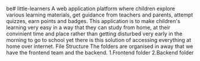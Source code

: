 be# little-learners
A web application platform where children explore various learning materials, get guidance from teachers and parents, attempt quizzes, earn points and badges.
This application is to make children's learning very easy in a way that they can study from home, at their convinient time and place rather than getting disturbed very early in the morning to go to school yet there is this solution of accessing everything at home over internet.
File Structure
The folders are organised in away that we have the frontend team and the backend.
1.Frontend folder
2.Backend folder
